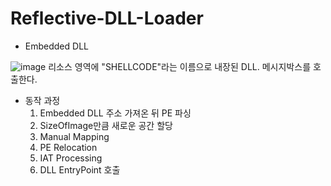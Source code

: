 # Reflective-DLL-Loader

- Embedded DLL

![image](https://user-images.githubusercontent.com/49597086/128273301-77312938-0816-479f-9c89-cc03ecd378b7.png)
리소스 영역에 "SHELLCODE"라는 이름으로 내장된 DLL. 메시지박스를 호출한다.

- 동작 과정
  1. Embedded DLL 주소 가져온 뒤 PE 파싱
  2. SizeOfImage만큼 새로운 공간 할당
  3. Manual Mapping
  4. PE Relocation
  5. IAT Processing
  6. DLL EntryPoint 호출
